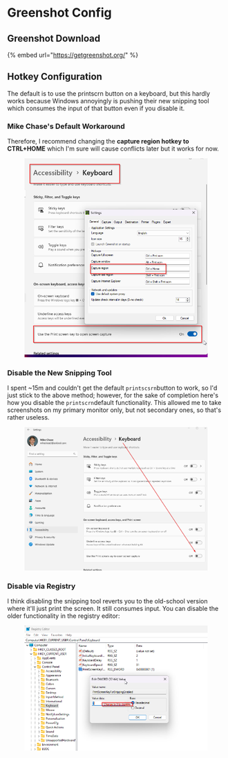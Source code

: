 # Greenshot Config

## Greenshot Download

{% embed url="https://getgreenshot.org/" %}

## Hotkey Configuration

The default is to use the printscrn button on a keyboard, but this hardly works because Windows annoyingly is pushing their new snipping tool which consumes the input of that button even if you disable it.&#x20;

### Mike Chase's Default Workaround

Therefore, I recommend changing the **capture region hotkey to CTRL+HOME** which I'm sure will cause conflicts later but it works for now.

<figure><img src="../../../../../.gitbook/assets/image (4).png" alt=""><figcaption></figcaption></figure>

### Disable the New Snipping Tool

I spent \~15m and couldn't get the default `printscsrn`button to work, so I'd just stick to the above method; however, for the sake of completion here's how you disable the `printscrn`default functionality. This allowed me to take screenshots on my primary monitor only, but not secondary ones, so that's rather useless.&#x20;



<figure><img src="../../../../../.gitbook/assets/image (3).png" alt=""><figcaption></figcaption></figure>

### Disable via Registry

I think disabling the snipping tool reverts you to the old-school version where it'll just print the screen. It still consumes input. You can disable the older functionality in the registry editor:

<figure><img src="../../../../../.gitbook/assets/image (5).png" alt=""><figcaption></figcaption></figure>




